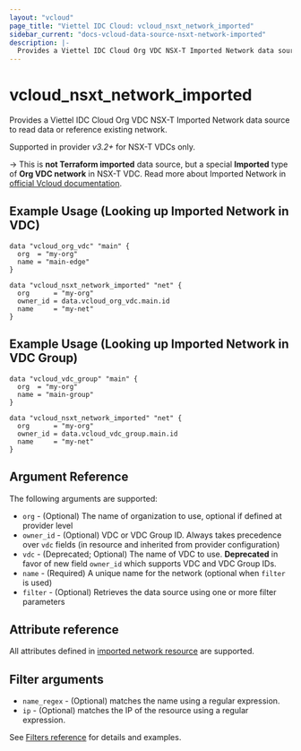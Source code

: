 ```yaml
---
layout: "vcloud"
page_title: "Viettel IDC Cloud: vcloud_nsxt_network_imported"
sidebar_current: "docs-vcloud-data-source-nsxt-network-imported"
description: |-
  Provides a Viettel IDC Cloud Org VDC NSX-T Imported Network data source to read data or reference existing network.
---
```


# vcloud\_nsxt\_network\_imported

Provides a Viettel IDC Cloud Org VDC NSX-T Imported Network data source to read data or reference existing network.

Supported in provider *v3.2+* for NSX-T VDCs only.

-> This is **not Terraform imported** data source, but a special **Imported** type of **Org VDC
network** in NSX-T VDC. Read more about Imported Network in [official Vcloud
documentation](https://docs.vmware.com/en/VMware-Cloud-Director/10.3/VMware-Cloud-Director-Tenant-Portal-Guide/GUID-FB303D62-67EA-4209-BE4D-C3746481BCC8.html).

## Example Usage (Looking up Imported Network in VDC)

```hcl
data "vcloud_org_vdc" "main" {
  org  = "my-org"
  name = "main-edge"
}

data "vcloud_nsxt_network_imported" "net" {
  org      = "my-org"
  owner_id = data.vcloud_org_vdc.main.id
  name     = "my-net"
}
```

## Example Usage (Looking up Imported Network in VDC Group)

```hcl
data "vcloud_vdc_group" "main" {
  org  = "my-org"
  name = "main-group"
}

data "vcloud_nsxt_network_imported" "net" {
  org      = "my-org"
  owner_id = data.vcloud_vdc_group.main.id
  name     = "my-net"
}
```

## Argument Reference

The following arguments are supported:

* `org` - (Optional) The name of organization to use, optional if defined at provider level
* `owner_id` - (Optional) VDC or VDC Group ID. Always takes precedence over `vdc` fields (in resource
and inherited from provider configuration)
* `vdc` - (Deprecated; Optional) The name of VDC to use. **Deprecated**  in favor of new field
  `owner_id` which supports VDC and VDC Group IDs.
* `name` - (Required) A unique name for the network (optional when `filter` is used)
* `filter` - (Optional) Retrieves the data source using one or more filter parameters

## Attribute reference

All attributes defined in [imported network resource](/providers/vmware/vcloud/latest/docs/resources/nsxt_network_imported#attribute-reference) are supported.

## Filter arguments

* `name_regex` - (Optional) matches the name using a regular expression.
* `ip` - (Optional) matches the IP of the resource using a regular expression.

See [Filters reference](/providers/vmware/vcloud/latest/docs/guides/data_source_filters) for details and examples.
